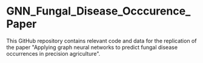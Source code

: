 # GNN_Fungal_Disease_Occcurence_Paper
This GitHub repository contains relevant code and data for the replication of the paper "Applying graph neural networks to predict fungal disease occurrences in precision agriculture".
